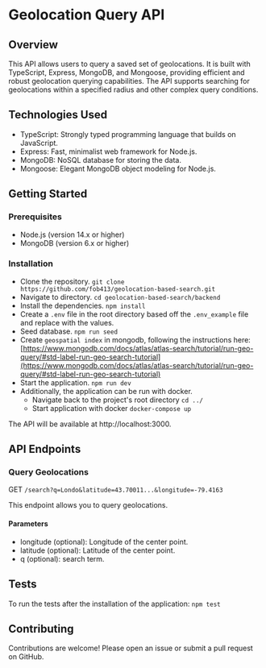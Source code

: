 # Geolocation Query API
## Overview
This API allows users to query a saved set of geolocations. It is built with TypeScript, Express, MongoDB, and Mongoose, providing efficient and robust geolocation querying capabilities. The API supports searching for geolocations within a specified radius and other complex query conditions.

## Technologies Used
- TypeScript: Strongly typed programming language that builds on JavaScript.
- Express: Fast, minimalist web framework for Node.js.
- MongoDB: NoSQL database for storing the data.
- Mongoose: Elegant MongoDB object modeling for Node.js.

## Getting Started
### Prerequisites
- Node.js (version 14.x or higher)
- MongoDB (version 6.x or higher)

### Installation
- Clone the repository. `git clone https://github.com/fob413/geolocation-based-search.git`
- Navigate to directory. `cd geolocation-based-search/backend`
- Install the dependencies. `npm install`
- Create a `.env` file in the root directory based off the `.env_example` file and replace with the values.
- Seed database. `npm run seed`
- Create `geospatial index` in mongodb, following the instructions here: [https://www.mongodb.com/docs/atlas/atlas-search/tutorial/run-geo-query/#std-label-run-geo-search-tutorial](https://www.mongodb.com/docs/atlas/atlas-search/tutorial/run-geo-query/#std-label-run-geo-search-tutorial)
- Start the application. `npm run dev`
- Additionally, the application can be run with docker.
  - Navigate back to the project's root directory `cd ../`
  - Start application with docker `docker-compose up`

The API will be available at http://localhost:3000.

## API Endpoints
### Query Geolocations
GET `/search?q=Londo&latitude=43.70011...&longitude=-79.4163`

This endpoint allows you to query geolocations.

#### Parameters
- longitude (optional): Longitude of the center point.
- latitude (optional): Latitude of the center point.
- q (optional): search term.

## Tests
To run the tests after the installation of the application: `npm test`

## Contributing
Contributions are welcome! Please open an issue or submit a pull request on GitHub.
